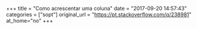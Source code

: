 +++
title = "Como acrescentar uma coluna"
date = "2017-09-20 14:57:43"
categories = ["sopt"]
original_url = "https://pt.stackoverflow.com/q/238981"
at_home="no"
+++

